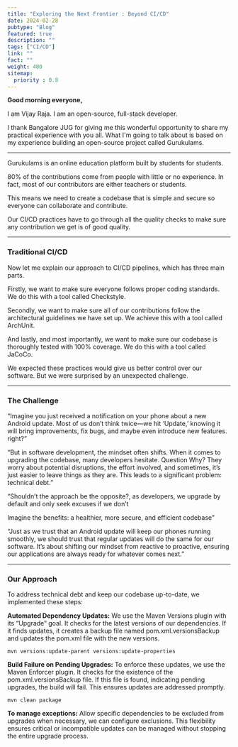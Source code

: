 ```yaml
---
title: "Exploring the Next Frontier : Beyond CI/CD"
date: 2024-02-28
pubtype: "Blog"
featured: true
description: ""
tags: ["CI/CD"]
link: ""
fact: ""
weight: 400
sitemap:
  priority : 0.8
---
```


**Good morning everyone,**

I am Vijay Raja. I am an open-source, full-stack developer.

I thank Bangalore JUG for giving me this wonderful opportunity to share my practical experience with you all. What I'm going to talk about is based on my experience building an open-source project called Gurukulams.

-----------------------------------------------

Gurukulams is an online education platform built by students for students.

80% of the contributions come from people with little or no experience. In fact, most of our contributors are either teachers or students.

This means we need to create a codebase that is simple and secure so everyone can collaborate and contribute.

Our CI/CD practices have to go through all the quality checks to make sure any contribution we get is of good quality.

--------------------------------------------------

### Traditional CI/CD

Now let me explain our approach to CI/CD pipelines, which has three main parts.

Firstly, we want to make sure everyone follows proper coding standards. We do this with a tool called Checkstyle.

Secondly, we want to make sure all of our contributions follow the architectural guidelines we have set up. We achieve this with a tool called ArchUnit.

And lastly, and most importantly, we want to make sure our codebase is thoroughly tested with 100% coverage. We do this with a tool called JaCoCo.

We expected these practices would give us better control over our software. But we were surprised by an unexpected challenge.

----------------------------------------------

### The Challenge

“Imagine you just received a notification on your phone about a new Android update. Most of us don’t think twice—we hit ‘Update,’ knowing it will bring improvements, fix bugs, and maybe even introduce new features.  right?”

“But in software development, the mindset often shifts. When it comes to upgrading the codebase, many developers hesitate. Question Why? They worry about potential disruptions, the effort involved, and sometimes, it’s just easier to leave things as they are. This leads to a significant problem: technical debt.”

“Shouldn’t the approach be the opposite?, as developers, we upgrade by default and only seek excuses if we don’t

Imagine the benefits: a healthier, more secure, and efficient codebase”

“Just as we trust that an Android update will keep our phones running smoothly, we should trust that regular updates will do the same for our software. It’s about shifting our mindset from reactive to proactive, ensuring our applications are always ready for whatever comes next.”

----------------------------------------------

### Our Approach

To address technical debt and keep our codebase up-to-date, we implemented these steps:

**Automated Dependency Updates:** We use the Maven Versions plugin with its “Upgrade” goal. It checks for the latest versions of our dependencies. If it finds updates, it creates a backup file named pom.xml.versionsBackup and updates the pom.xml file with the new versions.

```
mvn versions:update-parent versions:update-properties
```

**Build Failure on Pending Upgrades:** To enforce these updates, we use the Maven Enforcer plugin. It checks for the existence of the pom.xml.versionsBackup file. If this file is found, indicating pending upgrades, the build will fail. This ensures updates are addressed promptly.

```
mvn clean package
```
**To manage exceptions:** Allow specific dependencies to be excluded from upgrades when necessary, we can configure exclusions. This flexibility ensures critical or incompatible updates can be managed without stopping the entire upgrade process.